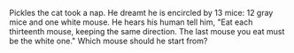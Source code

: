 <!--
---
<body>
	---
-->

<!--
---
layout: page
title: Problem of the Week
---
-->

<!--
<p>Due Wednesday, November 9, 2022 at midnight submitted to 
<a href="https://forms.gle/LgCLL5vhwUn6h5eA7">this Google form.</a> <b>You must be logged into your NAU gmail to submit via this form. </b>

-->

<p> Pickles the cat took a nap. He dreamt he is encircled by 13 mice: 12 gray mice and one white mouse. He hears his human tell him, "Eat each thirteenth mouse, keeping the same direction. The last mouse you eat must be the white one." Which mouse should he start from?  </p>



